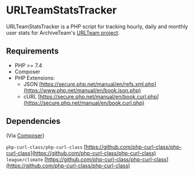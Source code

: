 # URLTeamStatsTracker 

URLTeamStatsTracker is a PHP script for tracking hourly, daily and monthly user stats for ArchiveTeam's [URLTeam project](https://tracker.archiveteam.org:1338/).

## Requirements

* PHP >= 7.4
* Composer
* PHP Extensions:
	* JSON [https://secure.php.net/manual/en/refs.xml.php](https://www.php.net/manual/en/book.json.php)
	* cURL [https://secure.php.net/manual/en/book.curl.php](https://secure.php.net/manual/en/book.curl.php)

## Dependencies
(Via [Composer](https://getcomposer.org/))

`php-curl-class/php-curl-class` [https://github.com/php-curl-class/php-curl-class](https://github.com/php-curl-class/php-curl-class)
`league/climate` [https://github.com/php-curl-class/php-curl-class](https://github.com/php-curl-class/php-curl-class)

